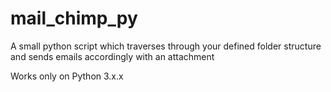 # mail_chimp_py
A small python script which traverses through your defined folder structure and sends emails accordingly with an attachment

Works only on Python 3.x.x

